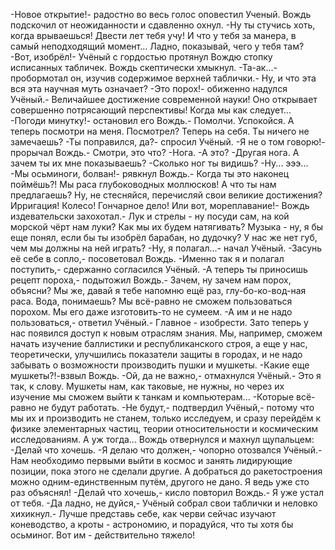   -Новое открытие!- радостно во весь голос оповестил Ученый.
Вождь подскочил от неожиданности и сдавленно охнул.
-Ну ты стучись хоть, когда врываешься! Двести лет тебя учу! И что у тебя за манера, в самый неподходящий момент... Ладно, показывай, чего у тебя там?
-Вот, изобрёл!- Учёный с гордостью протянул Вождю стопку исписанных табличек.
Вождь скептически хмыкнул.
-Та-ак...- пробормотал он, изучив содержимое верхней таблички.- Ну, и что эта вся эта научная муть означает?
-Это порох!- обиженно надулся Учёный.- Величайшее достижение современной науки! Оно открывает совершенно потрясающий перспективы! Когда мы как следует...
-Погоди минутку!- остановил его Вождь.- Помолчи. Успокойся. А теперь посмотри на меня. Посмотрел? Теперь на себя. Ты ничего не замечаешь?
-Ты поправился, да?- спросил Учёный.
-Я не о том говорю!- прорычал Вождь.- Смотри, это что?
-Нога.
-А это?
-Другая нога. А зачем ты их мне показываешь?
-Сколько ног ты видишь?
-Ну... эээ...
-Мы осьминоги, болван!- рявкнул Вождь.- Когда ты это наконец поймёшь?! Мы раса глубоководных моллюсков! А что ты нам предлагаешь? Ну, не стесняйся, перечисляй свои великие достижения? Ирригация! Колесо! Гончарное дело! Или вот, мореплавание!- Вождь издевательски захохотал.- Лук и стрелы - ну посуди сам, на кой морской чёрт нам луки? Как мы их будем натягивать? Музыка - ну, я бы еще понял, если бы ты изобрёл барабан, но дудочку? У нас же нет губ, чем мы должны на ней играть?
-Ну, я полагал...- начал Учёный.
-Засунь её себе в сопло,- посоветовал Вождь.
-Именно так я и полагал поступить,- сдержанно согласился Учёный.
-А теперь ты приносишь рецепт пороха,- подытожил Вождь.- Зачем, ну зачем нам порох, объясни? Мы же, давай я тебе напомню ещё раз, глу-бо-ко-вод-ная раса. Вода, понимаешь? Мы всё-равно не сможем пользоваться порохом. Мы его даже изготовить-то не сумеем.
-А им и не надо пользоваться,- ответил Учёный.- Главное - изобрести. Зато теперь у нас появился доступ к новым отраслям знания. Мы, например, сможем начать изучение баллистики и республиканского строя, а еще у нас, теоретически, улучшились показатели защиты в городах, и не надо забывать о возможности производить пушки и мушкеты.
-Какие еще мушкеты?!-взвыл Вождь.
-Ой, да не важно,- отмахнулся Учёный.- Это я так, к слову. Мушкеты нам, как таковые, не нужны, но через их изучение мы сможем выйти к танкам и компьютерам...
-Которые всё-равно не будут работать.
-Не будут,- подтвердил Учёный,- потому что мы их и производить не станем, только исследуем, и сразу перейдём к физике элементарных частиц, теории относительности и космическим исследованиям. А уж тогда...
Вождь отвернулся и махнул щупальцем:
-Делай что хочешь.
-Я делаю что должен,- чопорно отозвался Учёный.- Нам необходимо первыми выйти в космос и занять лидирующие позиции, пока этого не сделали другие. А добраться до ракетостроения можно одним-единственным путём, другого не дано. Я ведь уже сто раз объяснял!
-Делай что хочешь,- кисло повторил Вождь.- Я уже устал от тебя.
-Да ладно, не дуйся,- Учёный собрал свои таблички и неловко хихикнул.- Лучше представь себе, как черви сейчас изучают коневодство, а кроты - астрономию, и порадуйся, что ты хотя бы осьминог. Вот им - действительно тяжело!      